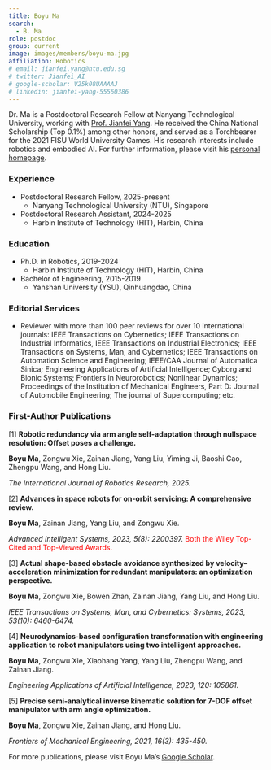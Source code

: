 ```yaml
---
title: Boyu Ma
search:
  - B. Ma
role: postdoc
group: current
image: images/members/boyu-ma.jpg
affiliation: Robotics
# email: jianfei.yang@ntu.edu.sg
# twitter: Jianfei_AI
# google-scholar: V25k08UAAAAJ
# linkedin: jianfei-yang-55560386
---
```


Dr. Ma is a Postdoctoral Research Fellow at Nanyang Technological University, working with [Prof. Jianfei Yang](https://marsyang.site/). He received the China National Scholarship (Top 0.1%) among other honors, and served as a Torchbearer for the 2021 FISU World University Games. His research interests include robotics and embodied AI. For further information, please visit his [personal homepage](https://ma-boyu.github.io/).
 
### Experience
- Postdoctoral Research Fellow, 2025-present
  - Nanyang Technological University (NTU), Singapore
- Postdoctoral Research Assistant, 2024-2025
  - Harbin Institute of Technology (HIT), Harbin, China

### Education
- Ph.D. in Robotics, 2019-2024
  - Harbin Institute of Technology (HIT), Harbin, China
- Bachelor of Engineering, 2015-2019
  - Yanshan University (YSU), Qinhuangdao, China
 
### Editorial Services
- Reviewer with more than 100 peer reviews for over 10 international journals: IEEE Transactions on Cybernetics; IEEE Transactions on Industrial Informatics, IEEE Transactions on Industrial Electronics; IEEE Transactions on Systems, Man, and Cybernetics; IEEE Transactions on Automation Science and Engineering; IEEE/CAA Journal of Automatica Sinica; Engineering Applications of Artificial Intelligence; Cyborg and Bionic Systems; Frontiers in Neurorobotics; Nonlinear Dynamics; Proceedings of the Institution of Mechanical Engineers, Part D: Journal of Automobile Engineering; The journal of Supercomputing; etc.

### First-Author Publications
[1] **Robotic redundancy via arm angle self-adaptation through nullspace resolution: Offset poses a challenge.** 

**Boyu Ma**, Zongwu Xie, Zainan Jiang, Yang Liu, Yiming Ji, Baoshi Cao, Zhengpu Wang, and Hong Liu. 

*The International Journal of Robotics Research, 2025.*

[2] **Advances in space robots for on-orbit servicing: A comprehensive review.** 

**Boyu Ma**, Zainan Jiang, Yang Liu, and Zongwu Xie. 

*Advanced Intelligent Systems, 2023, 5(8): 2200397.* <span style="color:red"> Both the Wiley Top-Cited and Top-Viewed Awards.</span>

[3] **Actual shape-based obstacle avoidance synthesized by velocity–acceleration minimization for redundant manipulators: an optimization perspective.** 

**Boyu Ma**, Zongwu Xie, Bowen Zhan, Zainan Jiang, Yang Liu, and Hong Liu. 

*IEEE Transactions on Systems, Man, and Cybernetics: Systems, 2023, 53(10): 6460-6474.*

[4] **Neurodynamics-based configuration transformation with engineering application to robot manipulators using two intelligent approaches.** 

**Boyu Ma**, Zongwu Xie, Xiaohang Yang, Yang Liu, Zhengpu Wang, and Zainan Jiang. 

*Engineering Applications of Artificial Intelligence, 2023, 120: 105861.*

[5] **Precise semi-analytical inverse kinematic solution for 7-DOF offset manipulator with arm angle optimization.** 

**Boyu Ma**, Zongwu Xie, Zainan Jiang, and Hong Liu. 

*Frontiers of Mechanical Engineering, 2021, 16(3): 435-450.*

For more publications, please visit Boyu Ma’s [Google Scholar](https://scholar.google.com/citations?user=G_A_uvwAAAAJ&hl=en).
 
<!--_Disclosure_: Rob is a co-founder and the CTO of [Ocean Genomics inc.](https://oceangenomics.com/).-->
